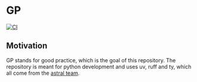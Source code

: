 # GP

[![CI](https://github.com/sebadevo/gp/actions/workflows/ci.yml/badge.svg)](https://github.com/sebadevo/gp/actions/workflows/ci.yml)

## Motivation

GP stands for good practice, which is the goal of this repository.
The repository is meant for python development and uses uv, ruff and ty, which
all come from the [astral team](https://astral.sh/).

